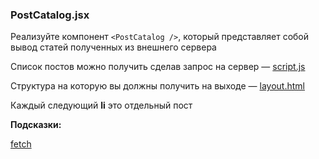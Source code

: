 ### PostCatalog.jsx

Реализуйте компонент ```<PostCatalog />```, который представляет собой вывод статей полученных из внешнего сервера

Список постов можно получить сделав запрос на сервер — [script.js](https://github.com/junjun-it-courses/react-hw/blob/master/task-14/script.js)

Структура на которую вы должны получить на выходе — [layout.html](https://github.com/junjun-it-courses/react-hw/blob/master/task-14/layout.html)

Каждый следующий **li** это отдельный пост


**Подсказки:**

[fetch](https://developer.mozilla.org/ru/docs/Web/API/Fetch_API/Using_Fetch)